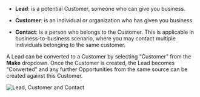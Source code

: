 *   **Lead**: is a potential Customer, someone who can give you business.
    
*   **Customer**: is an individual or organization who has given you business.
    
*   **Contact**: is a person who belongs to the Customer. This is applicable in business-to-business scenario, where you may contact multiple individuals belonging to the same customer.
    

A Lead can be converted to a Customer by selecting “Customer” from the **Make** dropdown. Once the Customer is created, the Lead becomes “Converted” and any further Opportunities from the same source can be created against this Customer.

![Lead, Customer and Contact](https://docs.erpnext.com/files/lead-to-customer.gif)